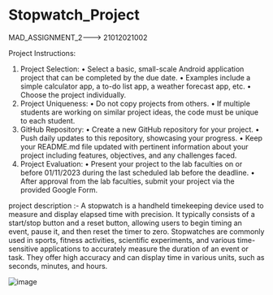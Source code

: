 # Stopwatch_Project
MAD_ASSIGNMENT_2---> 21012021002

Project Instructions:
1. Project Selection:
• Select a basic, small-scale Android application project that can be completed by the due date.
• Examples include a simple calculator app, a to-do list app, a weather forecast app, etc.
• Choose the project individually.
2. Project Uniqueness:
• Do not copy projects from others.
• If multiple students are working on similar project ideas, the code must be unique to each student.
3. GitHub Repository:
• Create a new GitHub repository for your project.
• Push daily updates to this repository, showcasing your progress.
• Keep your README.md file updated with pertinent information about your project including
features, objectives, and any challenges faced.
4. Project Evaluation:
• Present your project to the lab faculties on or before 01/11/2023 during the last scheduled lab before
the deadline.
• After approval from the lab faculties, submit your project via the provided Google Form.


project description :- A stopwatch is a handheld timekeeping device used to measure and display elapsed time with precision. It typically consists of a start/stop button and a reset button, allowing users to begin timing an event, pause it, and then reset the timer to zero. Stopwatches are commonly used in sports, fitness activities, scientific experiments, and various time-sensitive applications to accurately measure the duration of an event or task. They offer high accuracy and can display time in various units, such as seconds, minutes, and hours.

![image](https://github.com/Agherasmit12/Stopwatch_Project/assets/98636140/82c2028e-d969-4e2c-b4b9-ac5fc9bd0045)

